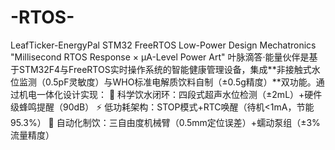 # -RTOS-
LeafTicker-EnergyPal STM32 FreeRTOS Low-Power Design Mechatronics  "Millisecond RTOS Response × μA-Level Power Art"  叶脉滴答·能量伙伴是基于STM32F4与FreeRTOS实时操作系统的智能健康管理设备，集成**非接触式水位监测（0.5pF灵敏度）与WHO标准电解质饮料自制（±0.5g精度）**双功能。通过机电一体化设计实现：  🚰 科学饮水闭环：四段式超声水位检测（±2mL）+硬件级蜂鸣提醒（90dB） ⚡ 低功耗架构：STOP模式+RTC唤醒（待机&lt;1mA，节能95.3%） 🤖 自动化制饮：三自由度机械臂（0.5mm定位误差）+蠕动泵组（±3%流量精度）
